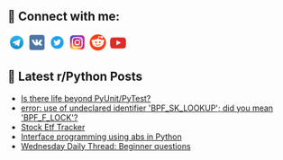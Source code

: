 ## 🔎 Connect with me:
[<img src="https://github.com/bullbesh/bullbesh/blob/main/images/Telegram.png" width="32" height="32" />](https://t.me/bullbesh)
[<img src="https://github.com/bullbesh/bullbesh/blob/main/images/VK.png" width="32" height="32" />](https://vk.com/bullbesh)
[<img src="https://github.com/bullbesh/bullbesh/blob/main/images/Twitter.png" width="32" height="32" />](https://twitter.com/bullbesh1)
[<img src="https://github.com/bullbesh/bullbesh/blob/main/images/Instagram.png" width="32" height="32" />](https://www.instagram.com/bullbesh)
[<img src="https://github.com/bullbesh/bullbesh/blob/main/images/Reddit.png" width="32" height="32" />](https://www.reddit.com/user/bullbesh)
[<img src="https://github.com/bullbesh/bullbesh/blob/main/images/YouTube.png" width="32" height="32" />](https://www.youtube.com/channel/UCtfjRs6uzgq5mfm8S06WTcg)

## 📕 Latest r/Python Posts
<!-- BLOG-POST-LIST:START -->
- [Is there life beyond PyUnit/PyTest?](https://www.reddit.com/r/Python/comments/1h0yg58/is_there_life_beyond_pyunitpytest/)
- [error: use of undeclared identifier &#39;BPF_SK_LOOKUP&#39;; did you mean &#39;BPF_F_LOCK&#39;?](https://www.reddit.com/r/Python/comments/1h0ukew/error_use_of_undeclared_identifier_bpf_sk_lookup/)
- [Stock Etf Tracker](https://www.reddit.com/r/Python/comments/1h0tr0k/stock_etf_tracker/)
- [Interface programming using abs in Python](https://www.reddit.com/r/Python/comments/1h0rkmn/interface_programming_using_abs_in_python/)
- [Wednesday Daily Thread: Beginner questions](https://www.reddit.com/r/Python/comments/1h0qsi6/wednesday_daily_thread_beginner_questions/)
<!-- BLOG-POST-LIST:END -->
